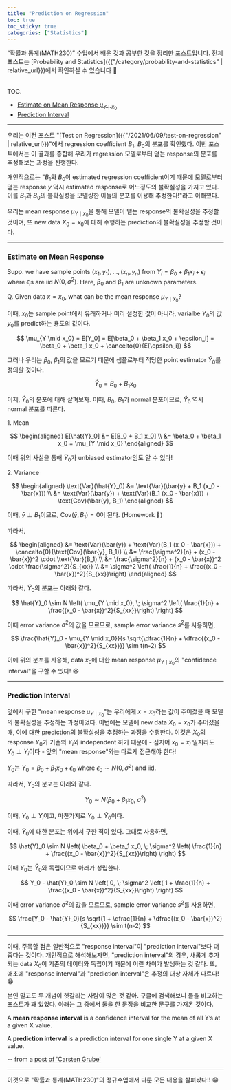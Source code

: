 ```yaml
---
title: "Prediction on Regression"
toc: true
toc_sticky: true
categories: ["Statistics"]
---
```


“확률과 통계(MATH230)” 수업에서 배운 것과 공부한 것을 정리한 포스트입니다. 전체 포스트는 [Probability and Statistics]({{"/category/probability-and-statistics" | relative_url}})에서 확인하실 수 있습니다 🎲

<br><span class="statement-title">TOC.</span><br>

- [Estimate on Mean Response $\mu_{Y\mid x_0}$](#estimate-on-mean-response)
- [Prediction Interval](#prediction-interval)

<hr/>

우리는 이전 포스트 "[Test on Regression]({{"/2021/06/09/test-on-regression" | relative_url}})"에서 regression coefficient $B_1$, $B_0$의 분포를 확인했다. 이번 포스트에서는 이 결과를 종합해 우리가 regression 모델로부터 얻는 response의 분포를 추정해보는 과정을 진행한다.

개인적으로는 "$B_1$와 $B_0$이 estimated regression coefficient이기 때문에 모델로부터 얻는 response $y$ 역시 estimated response로 어느정도의 불확실성을 가지고 있다. 이를 $B_1$과 $B_0$의 불확실성을 모델링한 이들의 분포를 이용해 추정한다!"라고 이해했다.

우리는 mean response $\mu_{Y\mid x_0}$을 통해 모델이 뱉는 response의 불확실성을 추정할 것이며, 또 new data $X_0 = x_0$에 대해 수행하는 prediction의 불확실성을 추정할 것이다.

<hr/>

### Estimate on Mean Response

Supp. we have sample points $(x_1, y_1), \dots, (x_n, y_n)$ from $Y_i = \beta_0 + \beta_1 x_i + \epsilon_i$ where $\epsilon_i$s are iid $N(0, \sigma^2)$. Here, $\beta_0$ and $\beta_1$ are unknown parameters.

Q. Given data $x=x_0$, what can be the mean response $\mu_{Y\mid x_0}$?

이때, $x_0$는 sample point에서 유래하거나 미리 설정한 값이 아니라, varialbe $Y_0$의 값 $y_0$를 predict하는 용도의 값이다.

$$
\mu_{Y \mid x_0} = E[Y_0] = E[\beta_0 + \beta_1 x_0 + \epsilon_i] = \beta_0 + \beta_1 x_0 + \cancelto{0}{E[\epsilon_i]}
$$

그러나 우리는 $\beta_0$, $\beta_1$의 값을 모르기 때문에 샘플로부터 적당한 point estimator $\hat{Y}_0$를 정의할 것이다.

$$
\hat{Y}_0 = B_0 + B_1 x_0
$$

이제, $\hat{Y}_0$의 분포에 대해 살펴보자. 이때, $B_0$, $B_1$가 normal 분포이므로, $\hat{Y}_0$ 역시 normal 분포를 따른다.

<div class="math-statement" markdown="1">

1\. Mean

$$
\begin{aligned}
E[\hat{Y}_0]
&= E[B_0 + B_1 x_0] \\
&= \beta_0 + \beta_1 x_0 = \mu_{Y \mid x_0}
\end{aligned}
$$

이때 위의 사실을 통해 $\hat{Y}_0$가 unbiased estimator임도 알 수 있다!

</div>

<div class="math-statement" markdown="1">

2\. Variance

$$
\begin{aligned}
\text{Var}(\hat{Y}_0)
&= \text{Var}(\bar{y} + B_1 (x_0 - \bar{x})) \\
&= \text{Var}(\bar{y}) + \text{Var}(B_1 (x_0 - \bar{x})) + \text{Cov}(\bar{y}, B_1)
\end{aligned}
$$

이때, $\bar{y} \perp B_1$이므로, $\text{Cov}(\bar{y}, B_1) = 0$이 된다. (Homework 🎈)

따라서,

$$
\begin{aligned}
&= \text{Var}(\bar{y}) + \text{Var}(B_1 (x_0 - \bar{x})) + \cancelto{0}{\text{Cov}(\bar{y}, B_1)} \\
&= \frac{\sigma^2}{n} + (x_0 - \bar{x})^2 \cdot \text{Var}(B_1) \\
&= \frac{\sigma^2}{n} + (x_0 - \bar{x})^2 \cdot \frac{\sigma^2}{S_{xx}} \\
&= \sigma^2 \left( \frac{1}{n} + \frac{(x_0 - \bar{x})^2}{S_{xx}}\right)
\end{aligned}
$$

</div>

따라서, $\hat{Y}_0$의 분포는 아래와 같다.

$$
\hat{Y}_0 \sim N \left( \mu_{Y \mid x_0}, \; \sigma^2 \left( \frac{1}{n} + \frac{(x_0 - \bar{x})^2}{S_{xx}}\right) \right)
$$

이때 error variance $\sigma^2$의 값을 모르므로, sample error variance $s^2$를 사용하면,

$$
\frac{\hat{Y}_0 - \mu_{Y \mid x_0}}{s \sqrt{\dfrac{1}{n} + \dfrac{(x_0 - \bar{x})^2}{S_{xx}}}} \sim t(n-2)
$$

이에 위의 분포를 사용해, data $x_0$에 대한 mean response $\mu_{Y \mid x_0}$의 "confidence interval"을 구할 수 있다! 😆

<hr/>

### Prediction Interval

앞에서 구한 "mean response $\mu_{Y \mid x_0}$"는 우리에게 $x=x_0$라는 값이 주어졌을 때 모델의 불확실성을 추정하는 과정이었다. 이번에는 모델에 new data $X_0 = x_0$가 주어졌을 때, 이에 대한 prediction의 불확실성을 추정하는 과정을 수행한다. 이것은 $X_0$의 response $Y_0$가 기존의 $Y_i$와 independent 하기 때문에 - 심지어 $x_0 = x_i$ 일지라도 $Y_0 \perp Y_i$이다 - 앞의 "mean response"와는 다르게 접근해야 한다!

$Y_0$는 $Y_0 = \beta_0 + \beta_1 x_0 + \epsilon_0$ where $\epsilon_0 \sim N(0, \sigma^2)$ and iid.

따라서, $Y_0$의 분포는 아래와 같다.

$$
Y_0 \sim N(\beta_0 + \beta_1 x_0, \; \sigma^2)
$$

이때, $Y_0 \perp Y_i$이고, 마찬가지로 $Y_0 \perp \hat{Y}_0$이다.

이때, $\hat{Y}_0$에 대한 분포는 위에서 구한 적이 있다. 그대로 사용하면,

$$
\hat{Y}_0 \sim N \left( \beta_0 + \beta_1 x_0, \; \sigma^2 \left( \frac{1}{n} + \frac{(x_0 - \bar{x})^2}{S_{xx}}\right) \right)
$$

이때 $Y_0$는 $\hat{Y}_0$와 독립이므로 아래가 성립한다.

$$
Y_0 - \hat{Y}_0 \sim N \left( 0, \; \sigma^2 \left( 1 + \frac{1}{n} + \frac{(x_0 - \bar{x})^2}{S_{xx}}\right) \right)
$$

이때 error variance $\sigma^2$의 값을 모르므로, sample error variance $s^2$를 사용하면,

$$
\frac{Y_0 - \hat{Y}_0}{s \sqrt{1 + \dfrac{1}{n} + \dfrac{(x_0 - \bar{x})^2}{S_{xx}}}} \sim t(n-2)
$$

<hr/>

이때, 주목할 점은 일반적으로 "response interval"이 "prediction interval"보다 더 좁다는 것이다. 개인적으로 해석해보자면, "prediction interval"의 경우, 새롭게 추가되는 data $X_0$이 기존의 데이터와 독립이기 때문에 이런 차이가 발생하는 것 같다. 또, 애초에 "response interval"과 "prediction interval"은 추정의 대상 자체가 다르다! 😁

본인 말고도 두 개념이 헷갈리는 사람이 많은 것 같아. 구글에 검색해보니 둘을 비교하는 포스트가 꽤 있었다. 아래는 그 중에서 둘을 한 문장을 비교한 문구를 가져온 것이다.

<div class="notice" markdown="1">

A **mean response interval** is a confidence interval for the mean of all Y’s at a given X value.

A **prediction interval** is a prediction interval for one single Y at a given X value.

-- from a [post of 'Carsten Grube'](https://dataz4s.com/statistics/mean-single-response-intervals/)

</div>

<hr/>

이것으로 "확률과 통계(MATH230)"의 정규수업에서 다룬 모든 내용을 살펴봤다!! 😁